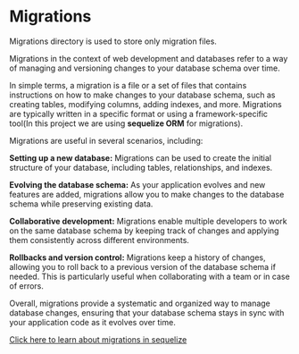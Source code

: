 # Migrations

Migrations directory is used to store only migration files. 

Migrations in the context of web development and databases refer to a way of managing and versioning changes to your database schema over time.

In simple terms, a migration is a file or a set of files that contains instructions on how to make changes to your database schema, such as creating tables, modifying columns, adding indexes, and more. Migrations are typically written in a specific format or using a framework-specific tool(In this project we are using **sequelize ORM** for migrations).

Migrations are useful in several scenarios, including:

**Setting up a new database:** Migrations can be used to create the initial structure of your database, including tables, relationships, and indexes.

**Evolving the database schema:** As your application evolves and new features are added, migrations allow you to make changes to the database schema while preserving existing data.

**Collaborative development:** Migrations enable multiple developers to work on the same database schema by keeping track of changes and applying them consistently across different environments.

**Rollbacks and version control:** Migrations keep a history of changes, allowing you to roll back to a previous version of the database schema if needed. This is particularly useful when collaborating with a team or in case of errors.

Overall, migrations provide a systematic and organized way to manage database changes, ensuring that your database schema stays in sync with your application code as it evolves over time.

[Click here to learn about migrations in sequelize](https://sequelize.org/docs/v6/other-topics/migrations/)


